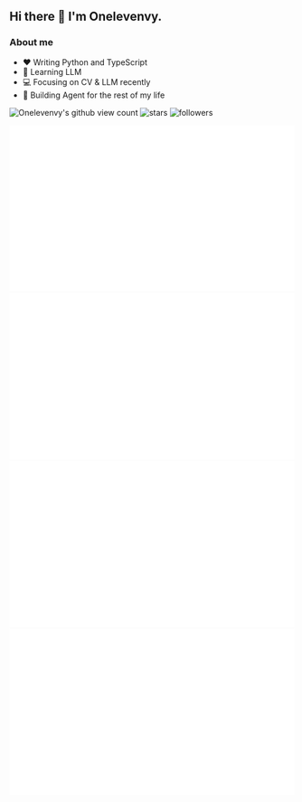 ## Hi there 👋 I'm Onelevenvy.

<!--
**Onelevenvy/Onelevenvy** is a ✨ _special_ ✨ repository because its `README.md` (this file) appears on your GitHub profile.

Here are some ideas to get you started:

- 🔭 I’m currently working on ...
- 🌱 I’m currently learning ...
- 👯 I’m looking to collaborate on ...
- 🤔 I’m looking for help with ...
- 💬 Ask me about ...
- 📫 How to reach me: ...
- 😄 Pronouns: ...
- ⚡ Fun fact: ...
-->




### About me

- ❤️ Writing Python and TypeScript
- 🏫 Learning LLM
- 💻 Focusing on CV & LLM recently
- 🔨 Building Agent for the rest of my life

![Onelevenvy's github view count](https://komarev.com/ghpvc/?username=Onelevenvy) ![stars](https://img.shields.io/github/stars/Onelevenvy?style=social) ![followers](https://img.shields.io/github/followers/Onelevenvy?color=%23ff4a4a&logoColor=%23fff&style=plastic)


  ![](https://raw.githubusercontent.com/Onelevenvy/github-stats/master/generated/overview.svg#gh-dark-mode-only)
![](https://raw.githubusercontent.com/Onelevenvy/github-stats/master/generated/overview.svg#gh-light-mode-only)
  ![](https://raw.githubusercontent.com/Onelevenvy/github-stats/master/generated/languages.svg#gh-dark-mode-only)
![](https://raw.githubusercontent.com/Onelevenvy/github-stats/master/generated/languages.svg#gh-light-mode-only)




